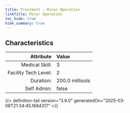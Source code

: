 ```yaml
---
title: Treatment - Minor Operation
linkTitle: Minor Operation
toc_hide: true
hide_summary: true
---
```

<!-- This is generated by the MarsSim HelpGenertor, do not edit. -->

## Characteristics

| Attribute      | Value |
|--------:|:------|
|Medical Skill:|3|
|Facility Tech Level:|2|
|Duration:|200.0 millisols|
|Self Admin:|false|


{{< definition-tail version="3.9.0" generatedOn="2025-03-08T21:34:45.1684317" >}}

